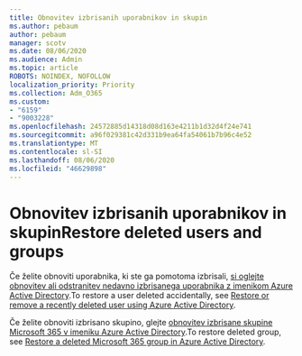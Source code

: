 ```yaml
---
title: Obnovitev izbrisanih uporabnikov in skupin
ms.author: pebaum
author: pebaum
manager: scotv
ms.date: 08/06/2020
ms.audience: Admin
ms.topic: article
ROBOTS: NOINDEX, NOFOLLOW
localization_priority: Priority
ms.collection: Adm_O365
ms.custom:
- "6159"
- "9003228"
ms.openlocfilehash: 24572885d14318d08d163e4211b1d32d4f24e741
ms.sourcegitcommit: a96f029381c42d331b9ea64fa54061b7b96c4e52
ms.translationtype: MT
ms.contentlocale: sl-SI
ms.lasthandoff: 08/06/2020
ms.locfileid: "46629898"
---
```

# <a name="restore-deleted-users-and-groups"></a><span data-ttu-id="1c154-102">Obnovitev izbrisanih uporabnikov in skupin</span><span class="sxs-lookup"><span data-stu-id="1c154-102">Restore deleted users and groups</span></span>

<span data-ttu-id="1c154-103">Če želite obnoviti uporabnika, ki ste ga pomotoma izbrisali, [si oglejte obnovitev ali odstranitev nedavno izbrisanega uporabnika z imenikom Azure Active Directory](https://docs.microsoft.com/azure/active-directory/fundamentals/active-directory-users-restore?context=azure/active-directory/users-groups-roles/context/ugr-context).</span><span class="sxs-lookup"><span data-stu-id="1c154-103">To restore a user deleted accidentally, see [Restore or remove a recently deleted user using Azure Active Directory](https://docs.microsoft.com/azure/active-directory/fundamentals/active-directory-users-restore?context=azure/active-directory/users-groups-roles/context/ugr-context).</span></span>

<span data-ttu-id="1c154-104">Če želite obnoviti izbrisano skupino, glejte [obnovitev izbrisane skupine Microsoft 365 v imeniku Azure Active Directory](https://docs.microsoft.com/azure/active-directory/users-groups-roles/groups-restore-deleted).</span><span class="sxs-lookup"><span data-stu-id="1c154-104">To restore deleted group, see [Restore a deleted Microsoft 365 group in Azure Active Directory](https://docs.microsoft.com/azure/active-directory/users-groups-roles/groups-restore-deleted).</span></span>